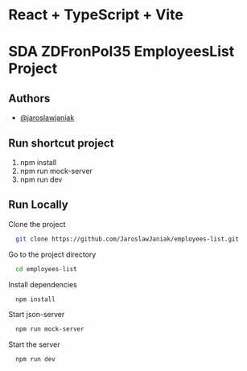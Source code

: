 # React + TypeScript + Vite

# SDA ZDFronPol35 EmployeesList Project

## Authors

- [@jaroslawjaniak](https://github.com/JaroslawJaniak/)

## Run shortcut project

1. npm install
2. npm run mock-server
3. npm run dev

## Run Locally

Clone the project

```bash
  git clone https://github.com/JaroslawJaniak/employees-list.git
```

Go to the project directory

```bash
  cd employees-list
```

Install dependencies

```bash
  npm install
```

Start json-server

```bash
  npm run mock-server
```

Start the server

```bash
  npm run dev
```
